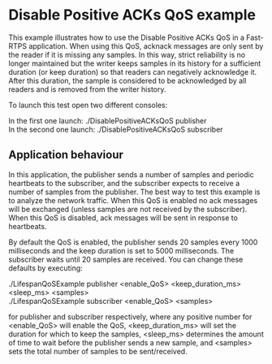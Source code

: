 # Disable Positive ACKs QoS example

This example illustrates how to use the Disable Positive ACKs QoS in a Fast-RTPS application. When using this QoS, acknack messages are only sent by the reader if it is missing any samples. In this way, strict reliability is no longer maintained but the writer keeps samples in its history for a sufficient duration (or keep duration) so that readers can negatively acknowledge it. After this duration, the sample is considered to be acknowledged by all readers and is removed from the writer history.

To launch this test open two different consoles:

In the first one launch: ./DisablePositiveACKsQoS publisher  
In the second one launch: ./DisablePositiveACKsQoS subscriber

## Application behaviour

In this application, the publisher sends a number of samples and periodic heartbeats to the subscriber, and the subscriber expects to receive a number of samples from the publisher. The best way to test this example is to analyze the network traffic. When this QoS is enabled no ack messages will be exchanged (unless samples are not received by the subscriber). When this QoS is disabled, ack messages will be sent in response to heartbeats.

By default the QoS is enabled, the publisher sends 20 samples every 1000 milliseconds and the keep duration is set to 5000 milliseconds. The subscriber waits until 20 samples are received. You can change these defaults by executing:

./LifespanQoSExample publisher &lt;enable_QoS&gt; &lt;keep_duration_ms&gt; &lt;sleep_ms&gt; &lt;samples&gt;  
./LifespanQoSExample subscriber &lt;enable_QoS&gt; &lt;samples&gt;

for publisher and subscriber respectively, where any positive number for &lt;enable_QoS&gt; will enable the QoS, &lt;keep_duration_ms&gt; will set the duration for which to keep the samples, &lt;sleep_ms&gt; determines the amount of time to wait before the publisher sends a new sample, and &lt;samples&gt; sets the total number of samples to be sent/received.

